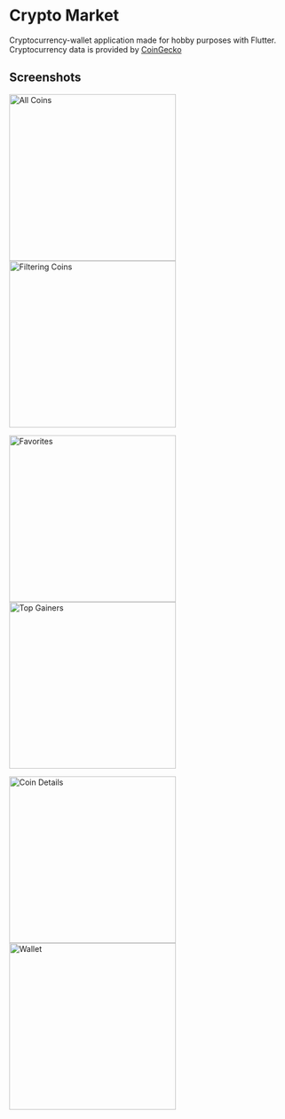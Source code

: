 # Crypto Market

Cryptocurrency-wallet application made for hobby purposes with Flutter. Cryptocurrency data is provided by [CoinGecko](https://www.coingecko.com/)

## Screenshots

<img src="/screenshots/all_coins.jpg" alt="All Coins" width="300"/> <img src="/screenshots/filtering.jpg" alt="Filtering Coins" width="300"/>

<img src="/screenshots/favorites.jpg" alt="Favorites" width="300"/> <img src="/screenshots/top_gainers.jpg" alt="Top Gainers" width="300"/>

<img src="/screenshots/coin_details.jpg" alt="Coin Details" width="300"/> <img src="/screenshots/my_wallet.jpg" alt="Wallet" width="300"/>
